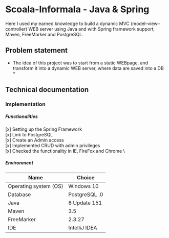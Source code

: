 # Scoala-Informala - Java & Spring
Here I used my earned knowledge to build a dynamic MVC (model–view–controller) WEB server using Java and with Spring framework support, Maven, FreeMarker and PostgreSQL.

## Problem statement
* The idea of this project was to start from a static WEBpage, and transform it into a dynamic WEB server, where data are saved into a DB *

## Technical documentation
###  Implementation
##### Functionalities
[x] Setting up the Spring Framework  \
[x] Link to PostgreSQL  \
[x] Create an Admin access \
[x] Implemented CRUD with admin privileges \
[x] Checked the functionality in IE, FireFox and Chrome \ 


##### Environment

| Name | Choice |
| ------ | ------ |
| Operating system (OS) | Windows 10 |
| Database  | PostgreSQL .0 |
| Java | 8 Update 151  |
| Maven | 3.5 |
| FreeMarker | 2.3.27 |
| IDE | IntelliJ IDEA |

